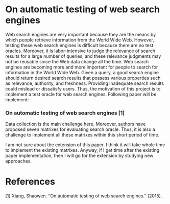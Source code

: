 # On automatic testing of web search engines

Web search engines are very important because they are the means by which people retrieve information from the World Wide Web. However, testing these web search engines is difficult because there are no test oracles. Moreover, it is labor-intensive to judge the relevance of search results for a large number of queries, and these relevance judgments may not be reusable since the Web data change all the time. Web search engines are becoming more and more important for people to search for information in the World Wide Web. Given a query, a good search engine should return desired search results that possess various properties such as relevance, authority, and freshness. Providing inadequate search results could mislead or dissatisfy users. Thus, the motivation of this project is to implement a test oracle for web search engines. Following paper will be implement:-

### On automatic testing of web search engines [1]

Data collection is the main challenge here. Moreover, authors have proposed seven matrixes for evaluating search oracle. Thus, it is also a challenge to implement all these matrixes within this short period of time. 

I am not sure about the extension of this paper. I think it will take whole time to implement the existing matrixes. Anyway, if I get time after the existing paper implementation, then I will go for the extension by studying new approaches. 

# References
[1] Xiang, Shaowen. "On automatic testing of web search engines." (2015).

